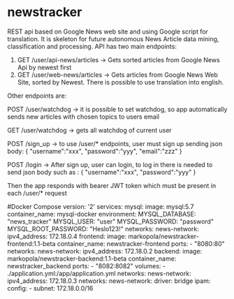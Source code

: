 # newstracker
REST api based on Google News web site and using Google script for translation.
It is skeleton for future autonomous News Article data mining, classification and processing.
API has two main endpoints:
1) GET /user/api-news/articles  -> Gets sorted articles from Google News Api by newest first
2) GET /user/web-news/articles -> Gets articles from Google News Web Site, sorted by Newest. There is possible to use translation into english.

Other endpoints are:

POST /user/watchdog -> it is possible to set watchdog, so app automatically sends new articles with chosen topics to users email

GET /user/watchdog -> gets all watchdog of current user

POST /sign_up -> to use /user/* endpoints, user must sign up sending json body:
{
    "username":"xxx",
    "password":"yyy",
    "email":"zzz"
}

POST /login -> After sign up, user can login, to log in there is needed to send json body such as : 
{
    "username":"xxx",
    "password":"yyy"
}

Then the app responds with bearer JWT token which must be present in each /user/* request

#Docker Compose
version: '2'
services:
  mysql:
    image: mysql:5.7
    container_name: mysql-docker
    environment:
      MYSQL_DATABASE: "news_tracker"
      MYSQL_USER: "user"
      MYSQL_PASSWORD: "password"
      MYSQL_ROOT_PASSWORD: "Heslo123!"
    networks:
      news-network:
        ipv4_address: 172.18.0.4
  frontend:
    image: markopola/newstracker-frontend:1.1-beta
    container_name: newstracker-frontend
    ports:
     - "8080:80"
    networks:
      news-network:
        ipv4_address: 172.18.0.2
  backend:
    image: markopola/newstracker-backend:1.1-beta
    container_name: newstracker_backend
    ports:
     - "8082:8082"
    volumes: 
     - ./application.yml:/app/application.yml
    networks:
      news-network:
        ipv4_address: 172.18.0.3
networks:
  news-network:
    driver: bridge
    ipam:
      config:
        - subnet: 172.18.0.0/16

